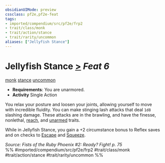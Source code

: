 ```yaml
---
obsidianUIMode: preview
cssclass: pf2e,pf2e-feat
tags:
- imported/compendium/src/pf2e/frp2
- trait/class/monk
- trait/action/stance
- trait/rarity/uncommon
aliases: ["Jellyfish Stance"]
---
```

# Jellyfish Stance  [>](chapter-9-playing-the-game.md#Actions "Single Action") *Feat 6*  
[monk](rules/traits/monk.md)  [stance](stance.md)  [uncommon](uncommon.md)  

- **Requirements**: You are unarmored.
- **Activity** Single Action

You relax your posture and loosen your joints, allowing yourself to move with incredible fluidity. You can make stinging lash attacks that deal `1d8` slashing damage. These attacks are in the brawling, and have the finesse, nonlethal, [reach](reach.md), and [unarmed](unarmed.md) traits.

While in Jellyfish Stance, you gain a +2 circumstance bonus to Reflex saves and on checks to [Escape](escape.md) and [Squeeze](squeeze.md).

*Source: Fists of the Ruby Phoenix #2: Ready? Fight! p. 75*  
%% #imported/compendium/src/pf2e/frp2 #trait/class/monk #trait/action/stance #trait/rarity/uncommon %%